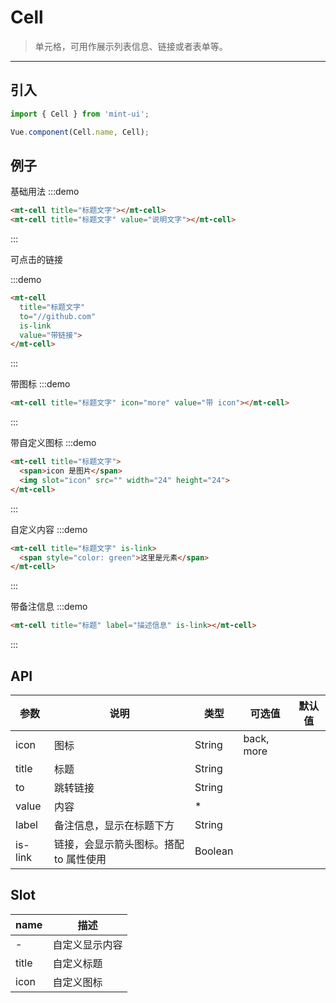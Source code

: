 # Cell

> 单元格，可用作展示列表信息、链接或者表单等。

----------


## 引入

```javascript
import { Cell } from 'mint-ui';

Vue.component(Cell.name, Cell);
```

## 例子

基础用法
:::demo
```html
<mt-cell title="标题文字"></mt-cell>
<mt-cell title="标题文字" value="说明文字"></mt-cell>
```
:::

可点击的链接

:::demo 
```html
<mt-cell
  title="标题文字"
  to="//github.com"
  is-link
  value="带链接">
</mt-cell>
```
:::

带图标
:::demo 
```html
<mt-cell title="标题文字" icon="more" value="带 icon"></mt-cell>
```
:::

带自定义图标
:::demo 
```html
<mt-cell title="标题文字">
  <span>icon 是图片</span>
  <img slot="icon" src="" width="24" height="24">
</mt-cell>
```
:::

自定义内容
:::demo 
```html
<mt-cell title="标题文字" is-link>
  <span style="color: green">这里是元素</span>
</mt-cell>
```
:::

带备注信息
:::demo 
```html
<mt-cell title="标题" label="描述信息" is-link></mt-cell>
```
:::


## API
| 参数 | 说明 | 类型 | 可选值 | 默认值 |
|------|-------|---------|-------|--------|
|   icon  |  图标   | String    |  back, more   |     |
| title | 标题 | String | | |
| to    | 跳转链接 | String | | |
| value | 内容 | * | | |
| label | 备注信息，显示在标题下方 | String | | |
| is-link | 链接，会显示箭头图标。搭配 to 属性使用 | Boolean | | |

## Slot
| name | 描述 |
|------|--------|
| - | 自定义显示内容 |
| title | 自定义标题 |
| icon | 自定义图标 |
